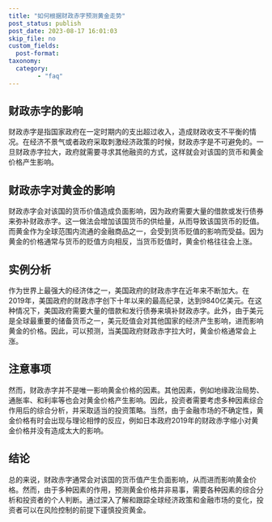 ```yaml
---
title: "如何根据财政赤字预测黄金走势"
post_status: publish
post_date: 2023-08-17 16:01:03
skip_file: no
custom_fields: 
  post-format: 
taxonomy:
  category:
        - "faq"
---
```


## 财政赤字的影响

财政赤字是指国家政府在一定时期内的支出超过收入，造成财政收支不平衡的情况。在经济不景气或者政府采取刺激经济政策的时候，财政赤字是不可避免的。一旦财政赤字拉大，政府就需要寻求其他融资的方式，这样就会对该国的货币和黄金价格产生影响。

## 财政赤字对黄金的影响

财政赤字会对该国的货币价值造成负面影响，因为政府需要大量的借款或发行债券来弥补财政赤字。这一做法会增加该国货币的供给量，从而导致该国货币的贬值。而黄金作为全球范围内流通的金融商品之一，会受到货币贬值的影响而受益。因为黄金的价格通常与货币的贬值方向相反，当货币贬值时，黄金价格往往会上涨。

## 实例分析

作为世界上最强大的经济体之一，美国政府的财政赤字在近年来不断加大。在2019年，美国政府的财政赤字创下十年以来的最高纪录，达到9840亿美元。在这种情况下，美国政府需要大量的借款和发行债券来填补财政赤字。此外，由于美元是全球最重要的储备货币之一，美元贬值会对其他国家的经济产生影响，进而影响黄金的价格。因此，可以预测，当美国政府财政赤字拉大时，黄金价格通常会上涨。

## 注意事项

然而，财政赤字并不是唯一影响黄金价格的因素。其他因素，例如地缘政治局势、通胀率、和利率等也会对黄金价格产生影响。因此，投资者需要考虑多种因素综合作用后的综合分析，并采取适当的投资策略。当然，由于金融市场的不确定性，黄金价格有时会出现与理论相悖的反应，例如日本政府2019年的财政赤字缩小对黄金价格并没有造成太大的影响。

## 结论

总的来说，财政赤字通常会对该国的货币值产生负面影响，从而进而影响黄金价格。然而，由于多种因素的作用，预测黄金价格并非易事，需要各种因素的综合分析和投资者的个人判断。通过深入了解和跟踪全球经济政策和金融市场的变化，投资者可以在风险控制的前提下谨慎投资黄金。
